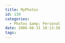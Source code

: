 ```yaml
---
title: MyPhotos
id: 139
categories:
  - Photos &amp; Personal
date: 2006-08-31 18:13:56
tags:
---
```


<?php $gallery = new Duh_Gallery(); ?>